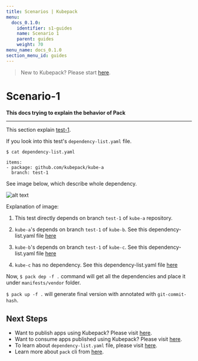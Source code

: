 ```yaml
---
title: Scenarios | Kubepack
menu:
  docs_0.1.0:
    identifier: s1-guides
    name: Scenario 1
    parent: guides
    weight: 70
menu_name: docs_0.1.0
section_menu_id: guides
---
```


> New to Kubepack? Please start [here](/docs/0.1.0/concepts/README).

# Scenario-1

**This docs trying to explain the behavior of Pack**
***

This section explain [test-1](https://github.com/kubepack/pack/tree/master/docs/_testdata/test-1).

If you look into this test's `dependency-list.yaml` file.

```console
$ cat dependency-list.yaml

items:
- package: github.com/kubepack/kube-a
  branch: test-1

```

See image below, which describe whole dependency.

![alt text](/docs/0.1.0/_testdata/test-1/test-1.jpg)

Explanation of image:

1. This test directly depends on branch `test-1` of `kube-a` repository.

2. `kube-a`'s depends on branch `test-1` of `kube-b`.
See this dependency-list.yaml file [here](https://github.com/kubepack/kube-a/blob/test-1/dependency-list.yaml)

3. `kube-b`'s depends on branch `test-1` of `kube-c`.
See this dependency-list.yaml file [here](https://github.com/kubepack/kube-b/blob/test-1/dependency-list.yaml)

4. `kube-c` has no dependency.
See this dependency-list.yaml file [here](https://github.com/kubepack/kube-c/blob/test-1/dependency-list.yaml)


Now, `$ pack dep -f .` command will get all the dependencies and place it under `manifests/vendor` folder.

`$ pack up -f .` will generate final version with annotated with `git-commit-hash`.

## Next Steps

- Want to publish apps using Kubepack? Please visit [here](/docs/0.1.0/concepts/how/publisher).
- Want to consume apps published using Kubepack? Please visit [here](/docs/0.1.0/concepts/how/user).
- To learn about `dependency-list.yaml` file, please visit [here](/docs/0.1.0/concepts/how/manifest).
- Learn more about `pack` cli from [here](/docs/0.1.0/concepts/how/cli).
